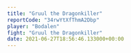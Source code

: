 ```yaml
---
title: "Gruul the Dragonkiller"
reportCode: "34rwYtXfThmA2Dbp"
player: "Bodalen"
fight: "Gruul the Dragonkiller"
date: 2021-06-27T18:56:46.133000+00:00
---
```

